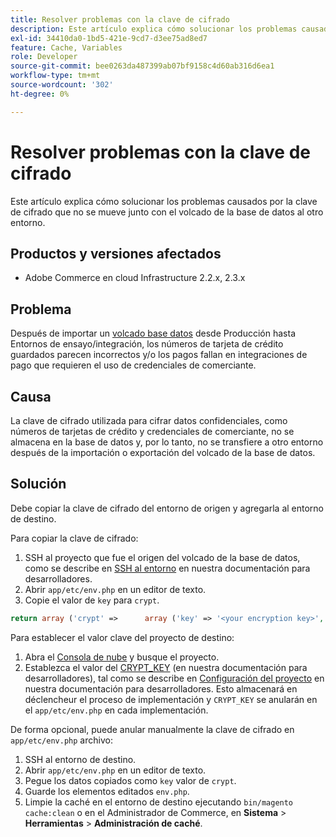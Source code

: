 ```yaml
---
title: Resolver problemas con la clave de cifrado
description: Este artículo explica cómo solucionar los problemas causados por la clave de cifrado que no se mueve junto con el volcado de la base de datos al otro entorno.
exl-id: 34410da0-1bd5-421e-9cd7-d3ee75ad8ed7
feature: Cache, Variables
role: Developer
source-git-commit: bee0263da487399ab07bf9158c4d60ab316d6ea1
workflow-type: tm+mt
source-wordcount: '302'
ht-degree: 0%

---
```


# Resolver problemas con la clave de cifrado

Este artículo explica cómo solucionar los problemas causados por la clave de cifrado que no se mueve junto con el volcado de la base de datos al otro entorno.

## Productos y versiones afectados

* Adobe Commerce en cloud Infrastructure 2.2.x, 2.3.x

## Problema

Después de importar un [volcado base datos](/help/how-to/general/create-database-dump-on-cloud.md) desde Producción hasta Entornos de ensayo/integración, los números de tarjeta de crédito guardados parecen incorrectos y/o los pagos fallan en integraciones de pago que requieren el uso de credenciales de comerciante.

## Causa

La clave de cifrado utilizada para cifrar datos confidenciales, como números de tarjetas de crédito y credenciales de comerciante, no se almacena en la base de datos y, por lo tanto, no se transfiere a otro entorno después de la importación o exportación del volcado de la base de datos.

## Solución

Debe copiar la clave de cifrado del entorno de origen y agregarla al entorno de destino.

Para copiar la clave de cifrado:

1. SSH al proyecto que fue el origen del volcado de la base de datos, como se describe en [SSH al entorno](https://experienceleague.adobe.com/docs/commerce-cloud-service/user-guide/develop/secure-connections.html) en nuestra documentación para desarrolladores.
1. Abrir `app/etc/env.php` en un editor de texto.
1. Copie el valor de `key` para `crypt`.

```php
return array ('crypt' =>      array ('key' => '<your encryption key>', ),);
```

Para establecer el valor clave del proyecto de destino:

1. Abra el [Consola de nube](https://console.adobecommerce.com) y busque el proyecto.
1. Establezca el valor del [CRYPT\_KEY](https://experienceleague.adobe.com/docs/commerce-cloud-service/user-guide/configure/env/stage/variables-deploy.html) (en nuestra documentación para desarrolladores), tal como se describe en [Configuración del proyecto](https://experienceleague.adobe.com/docs/commerce-cloud-service/user-guide/project/overview.html) en nuestra documentación para desarrolladores. Esto almacenará en déclencheur el proceso de implementación y `CRYPT_KEY` se anularán en el `app/etc/env.php` en cada implementación.

De forma opcional, puede anular manualmente la clave de cifrado en `app/etc/env.php` archivo:

1. SSH al entorno de destino.
1. Abrir `app/etc/env.php` en un editor de texto.
1. Pegue los datos copiados como `key` valor de `crypt`.
1. Guarde los elementos editados `env.php`.
1. Limpie la caché en el entorno de destino ejecutando `bin/magento cache:clean` o en el Administrador de Commerce, en **Sistema** > **Herramientas** > **Administración de caché**.
